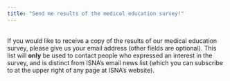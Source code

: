```yaml
---
title: "Send me results of the medical education survey!"
---
```


<div class="content">
  <br>If you would like to receive a copy of the results of our medical education survey, please give us your email address (other fields are optional). This list will <b>only</b> be used to contact people who expressed an interest in the survey, and is distinct from <span class="caps">ISNA</span>&#8217;s email news list (which you can subscribe to at the upper right of any page at <span class="caps">ISNA</span>&#8217;s website).<br>
</div><br><br>